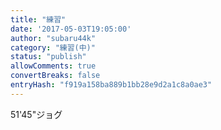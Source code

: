 ```yaml
---
title: "練習"
date: '2017-05-03T19:05:00'
author: "subaru44k"
category: "練習(中)"
status: "publish"
allowComments: true
convertBreaks: false
entryHash: "f919a158ba889b1bb28e9d2a1c8a0ae3"
---
```

51'45"ジョグ

